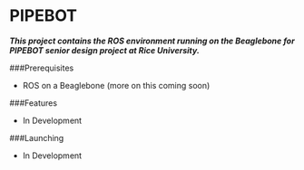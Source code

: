 # PIPEBOT
***This project contains the ROS environment running on the Beaglebone for PIPEBOT senior design project at Rice University.***

###Prerequisites
* ROS on a Beaglebone (more on this coming soon)

###Features
* In Development

###Launching
* In Development